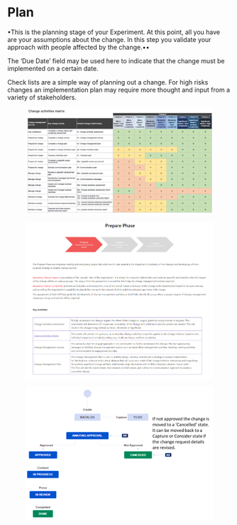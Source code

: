 # Plan

•This is the planning stage of your Experiment. At this point, all you have are your assumptions about the change. In this step you validate your approach with people affected by the change.••

The ‘Due Date’ field may be used here to indicate that the change must be implemented on a certain date.

Check lists are a simple way of planning out a change. For high risks changes an implementation plan may require more thought and input from a variety of stakeholders.

<figure><img src="../../.gitbook/assets/image (11).png" alt=""><figcaption></figcaption></figure>

<figure><img src="../../.gitbook/assets/image (32).png" alt=""><figcaption></figcaption></figure>

<figure><img src="../../.gitbook/assets/image (43).png" alt=""><figcaption></figcaption></figure>
